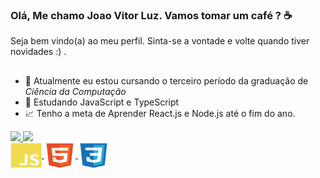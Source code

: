 ### Olá, Me chamo Joao Vitor Luz. Vamos tomar um café ? ☕
Seja bem vindo(a) ao meu perfil. Sinta-se a vontade e volte quando tiver novidades :) .
##

- 🔭 Atualmente eu estou cursando o terceiro período da graduação de _Ciência da Computação_
- 🌱 Estudando JavaScript e TypeScript
- 📈 Tenho a meta de Aprender React.js e Node.js até o fim do ano.




<div display = "inline-block">
  <a href="https://github.com/J0luz">
  <img height="180em" src="https://github-readme-stats.vercel.app/api?username=J0luz&show_icons=true&theme=gotham&include_all_commits=true&count_private=true"/>
  <img height="180em" src="https://github-readme-stats.vercel.app/api/top-langs/?username=J0luz&layout=compact&langs_count=7&theme=gotham"/>
</div> 
 
  <div style = " display = inline_block, margin-top=10"> 
   <img align = "center" alt="icon-Js" height="40" width="50" src="https://raw.githubusercontent.com/devicons/devicon/master/icons/javascript/javascript-plain.svg">
   <img  align = "center" alt="icon-HTML" height="40" width="50" src="https://raw.githubusercontent.com/devicons/devicon/master/icons/html5/html5-original.svg">
   <img  align = "center" alt="icon-CSS" height="40" width="50" src="https://raw.githubusercontent.com/devicons/devicon/master/icons/css3/css3-original.svg">
  </div>
